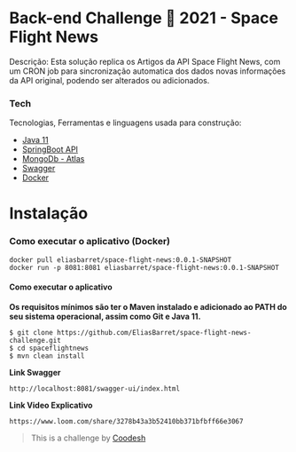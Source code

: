 # Back-end Challenge 🏅 2021 - Space Flight News
Descrição: Esta solução replica os Artigos da API Space Flight News, com um CRON job para sincronização automatica dos dados novas informações da API original, podendo ser alterados ou adicionados.

### Tech

Tecnologias, Ferramentas e linguagens usada para construção:

- [Java 11](https://www.java.com/pt-BR/)
- [ SpringBoot API](https://spring.io/projects/spring-boot)
- [ MongoDb - Atlas ](https://www.mongodb.com/atlas/database)
- [ Swagger ](https://swagger.io/)
- [ Docker ](https://www.docker.com/)

# Instalação

### Como executar o aplicativo (Docker) ###

``` 
docker pull eliasbarret/space-flight-news:0.0.1-SNAPSHOT
docker run -p 8081:8081 eliasbarret/space-flight-news:0.0.1-SNAPSHOT 
```

#### Como executar o aplicativo ####

**Os requisitos mínimos são ter o Maven instalado e adicionado ao PATH do seu sistema operacional, assim como Git e Java 11.**

```
$ git clone https://github.com/EliasBarret/space-flight-news-challenge.git
$ cd spaceflightnews 
$ mvn clean install
```

**Link Swagger**
```
http://localhost:8081/swagger-ui/index.html
```

**Link Video Explicativo**
```
https://www.loom.com/share/3278b43a3b52410bb371bfbff66e3067
```

>  This is a challenge by [Coodesh](https://coodesh.com/)
